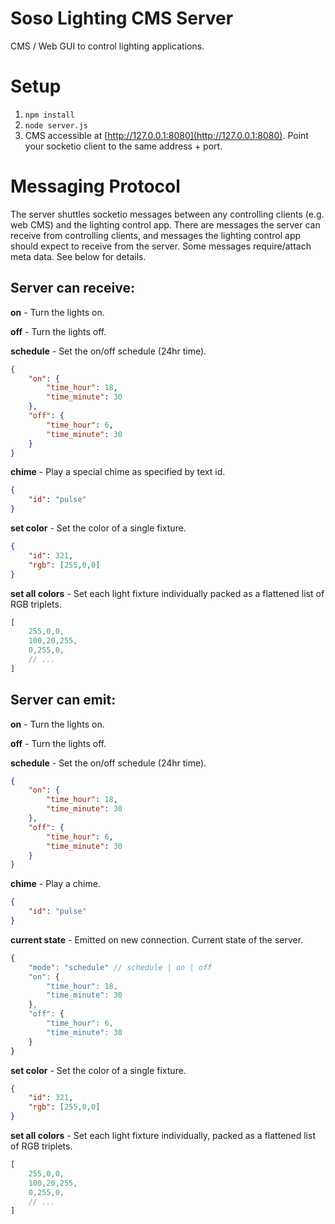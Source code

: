 # Soso Lighting CMS Server
CMS / Web GUI to control lighting applications.

# Setup
1. `npm install`
2. `node server.js`
3. CMS accessible at [http://127.0.0.1:8080](http://127.0.0.1:8080). Point your socketio client to the same address + port.

# Messaging Protocol
The server shuttles socketio messages between any controlling clients (e.g. web CMS) and the lighting control app. There are messages the server can receive from controlling clients, and messages the lighting control app should expect to receive from the server. Some messages require/attach meta data. See below for details.

## Server can receive:
**on** - Turn the lights on.

**off** - Turn the lights off.

**schedule** - Set the on/off schedule (24hr time).
```json
{
    "on": {
        "time_hour": 18,
        "time_minute": 30
    },
    "off": {
        "time_hour": 6,
        "time_minute": 30
    }
}
```

**chime** - Play a special chime as specified by text id.
```json
{
    "id": "pulse"
}
```

**set color** - Set the color of a single fixture.
```json
{
    "id": 321,
    "rgb": [255,0,0]
}
```

**set all colors** - Set each light fixture individually packed as a flattened list of RGB triplets.
```javascript
[
    255,0,0,
    100,20,255,
    0,255,0,
    // ...
]
```

## Server can emit:
**on** - Turn the lights on.

**off** - Turn the lights off.

**schedule** - Set the on/off schedule (24hr time).
```json
{
    "on": {
        "time_hour": 18,
        "time_minute": 30
    },
    "off": {
        "time_hour": 6,
        "time_minute": 30
    }
}
```

**chime** - Play a chime.
```json
{
    "id": "pulse"
}
```

**current state** - Emitted on new connection. Current state of the server.
```javascript
{
    "mode": "schedule" // schedule | on | off
    "on": {
        "time_hour": 18,
        "time_minute": 30
    },
    "off": {
        "time_hour": 6,
        "time_minute": 30
    }
}
```

**set color** - Set the color of a single fixture.
```json
{
    "id": 321,
    "rgb": [255,0,0]
}
```

**set all colors** - Set each light fixture individually, packed as a flattened list of RGB triplets.
```javascript
[
    255,0,0,
    100,20,255,
    0,255,0,
    // ...
]
```

